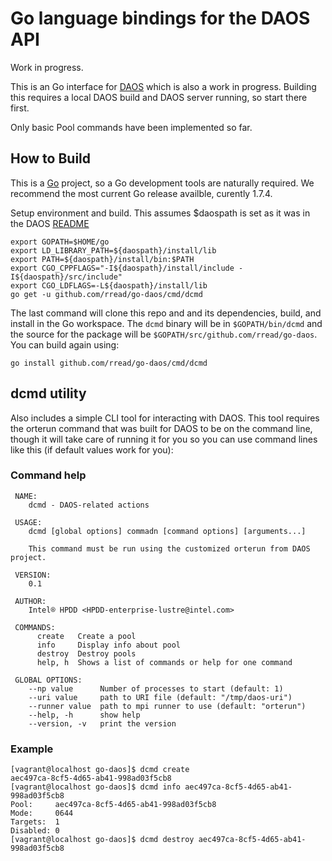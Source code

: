 # Go language bindings for the DAOS API

Work in progress.

This is an Go interface for
[DAOS](https://github.com/daos-stack/daos) which is also a work in progress. Building this requires a
local DAOS build and DAOS server running, so start there first.

Only basic Pool commands have been implemented so far. 

## How to Build

This is a [Go](https://golang.orghttps://golang.org/doc/install)
project, so a Go development tools are naturally required. We
recommend the most current Go release availble, curently 1.7.4.

Setup environment and build. This assumes $daospath is set as it 
was in the DAOS [README](https://github.com/daos-stack/daos/blob/master/README.md)


	export GOPATH=$HOME/go  
	export LD_LIBRARY_PATH=${daospath}/install/lib
	export PATH=${daospath}/install/bin:$PATH
	export CGO_CPPFLAGS="-I${daospath}/install/include -I${daospath}/src/include"
	export CGO_LDFLAGS=-L${daospath}/install/lib 
	go get -u github.com/rread/go-daos/cmd/dcmd

The last command will clone this repo and and its dependencies, build,
and install in the Go workspace. The `dcmd` binary will be in
`$GOPATH/bin/dcmd` and the source for the package will be
`$GOPATH/src/github.com/rread/go-daos`. You can build again using:

	go install github.com/rread/go-daos/cmd/dcmd

## dcmd utility

Also includes a simple CLI tool for interacting with DAOS. This tool
requires the orterun command that was built for DAOS to be on the
command line, though it will take care of running it for you so you
can use command lines like this (if default values work for you):

### Command help

	 NAME:
	    dcmd - DAOS-related actions

	 USAGE:
	    dcmd [global options] commadn [command options] [arguments...]

	    This command must be run using the customized orterun from DAOS project.

	 VERSION:
	    0.1

	 AUTHOR:
	    Intel® HPDD <HPDD-enterprise-lustre@intel.com>

	 COMMANDS:
	      create   Create a pool
	      info     Display info about pool
	      destroy  Destroy pools
	      help, h  Shows a list of commands or help for one command

	 GLOBAL OPTIONS:
	    --np value      Number of processes to start (default: 1)
	    --uri value     path to URI file (default: "/tmp/daos-uri")
	    --runner value  path to mpi runner to use (default: "orterun")
	    --help, -h      show help
	    --version, -v   print the version


### Example

	[vagrant@localhost go-daos]$ dcmd create 
	aec497ca-8cf5-4d65-ab41-998ad03f5cb8
	[vagrant@localhost go-daos]$ dcmd info aec497ca-8cf5-4d65-ab41-998ad03f5cb8
	Pool:     aec497ca-8cf5-4d65-ab41-998ad03f5cb8
	Mode:     0644
	Targets:  1
	Disabled: 0
	[vagrant@localhost go-daos]$ dcmd destroy aec497ca-8cf5-4d65-ab41-998ad03f5cb8

